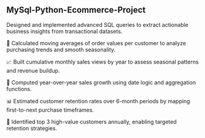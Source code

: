 ## MySql-Python-Ecommerce-Project
Designed and implemented advanced SQL queries to extract actionable business insights from transactional datasets.

🧠 Calculated moving averages of order values per customer to analyze purchasing trends and smooth seasonality.

📈 Built cumulative monthly sales views by year to assess seasonal patterns and revenue buildup.

🔄 Computed year-over-year sales growth using date logic and aggregation functions.

📊 Estimated customer retention rates over 6-month periods by mapping first-to-next purchase timeframes.

🥇 Identified top 3 high-value customers annually, enabling targeted retention strategies.
